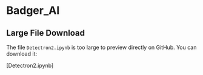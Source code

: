 # Badger_AI

## Large File Download

The file `Detectron2.ipynb` is too large to preview directly on GitHub. You can download it:

[Detectron2.ipynb]
